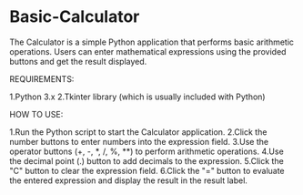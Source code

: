 # Basic-Calculator
The Calculator is a simple Python application that performs basic arithmetic operations. Users can enter mathematical expressions using the provided buttons and get the result displayed.

REQUIREMENTS:

1.Python 3.x
2.Tkinter library (which is usually included with Python)

HOW TO USE:

1.Run the Python script to start the Calculator application.
2.Click the number buttons to enter numbers into the expression field.
3.Use the operator buttons (+, -, *, /, %, **) to perform arithmetic operations.
4.Use the decimal point (.) button to add decimals to the expression.
5.Click the "C" button to clear the expression field.
6.Click the "=" button to evaluate the entered expression and display the result in the result label.

